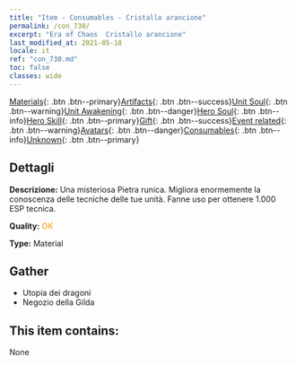 ```yaml
---
title: "Item - Consumables - Cristallo arancione"
permalink: /con_730/
excerpt: "Era of Chaos  Cristallo arancione"
last_modified_at: 2021-05-18
locale: it
ref: "con_730.md"
toc: false
classes: wide
---
```

 [Materials](/ItemsIT/){: .btn .btn--primary}[Artifacts](/ItemsIT/Artifacts/){: .btn .btn--success}[Unit Soul](/ItemsIT/UnitSoul/){: .btn .btn--warning}[Unit Awakening](/ItemsIT/UnitAwakening/){: .btn .btn--danger}[Hero Soul](/ItemsIT/HeroSoul/){: .btn .btn--info}[Hero Skill](/ItemsIT/HeroSkill/){: .btn .btn--primary}[Gift](/ItemsIT/Gift/){: .btn .btn--success}[Event related](/ItemsIT/Events/){: .btn .btn--warning}[Avatars](/ItemsIT/Avatars/){: .btn .btn--danger}[Consumables](/ItemsIT/Consumables/){: .btn .btn--info}[Unknown](/ItemsIT/Unknown/){: .btn .btn--primary}

## Dettagli
 **Descrizione:** Una misteriosa Pietra runica. Migliora enormemente la conoscenza delle tecniche delle tue unità. Fanne uso per ottenere 1.000 ESP tecnica.

 **Quality:** <span style="color: #FF8C00">OK</span>

 **Type:** Material

## Gather

*    Utopia dei dragoni 
*    Negozio della Gilda 

## This item contains:

  None

